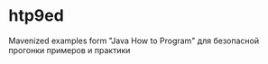 htp9ed
======

Mavenized examples form "Java How to Program" для безопасной прогонки примеров и практики
